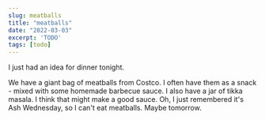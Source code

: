 ```yaml
---
slug: meatballs
title: "meatballs"
date: "2022-03-03"
excerpt: 'TODO'
tags: [todo]
---
```


I just had an idea for dinner tonight.

We have a giant bag of meatballs from Costco. I often have them as a snack - mixed with some homemade barbecue sauce. I also have a jar of tikka masala. I think that might make a good sauce. Oh, I just remembered it's Ash Wednesday, so I can't eat meatballs. Maybe tomorrow.
